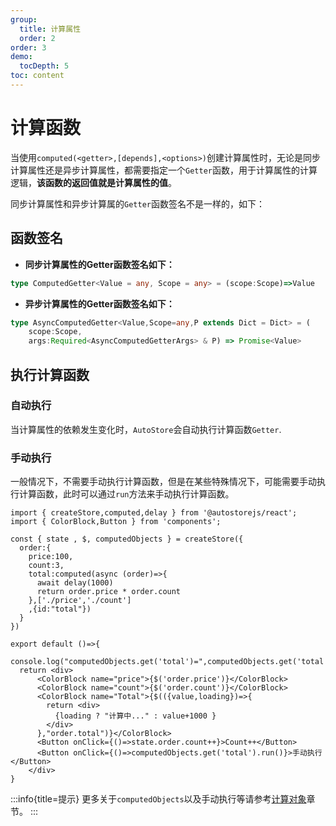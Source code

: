 ```yaml
---
group:
  title: 计算属性
  order: 2
order: 3  
demo:
  tocDepth: 5
toc: content
---
```


# 计算函数
  

当使用`computed(<getter>,[depends],<options>)`创建计算属性时，无论是同步计算属性还是异步计算属性，都需要指定一个`Getter`函数，用于计算属性的计算逻辑，**该函数的返回值就是计算属性的值**。

同步计算属性和异步计算属的`Getter`函数签名不是一样的，如下：

## 函数签名

- **同步计算属性的Getter函数签名如下：**

```ts | pure
type ComputedGetter<Value = any, Scope = any> = (scope:Scope)=>Value
```

- **异步计算属性的Getter函数签名如下：**

```ts | pure
type AsyncComputedGetter<Value,Scope=any,P extends Dict = Dict> = (
    scope:Scope,
    args:Required<AsyncComputedGetterArgs> & P) => Promise<Value>
```

## 执行计算函数

### 自动执行

当计算属性的依赖发生变化时，`AutoStore`会自动执行计算函数`Getter`.

### 手动执行

一般情况下，不需要手动执行计算函数，但是在某些特殊情况下，可能需要手动执行计算函数，此时可以通过`run`方法来手动执行计算函数。

```tsx
import { createStore,computed,delay } from '@autostorejs/react';
import { ColorBlock,Button } from 'components';

const { state , $, computedObjects } = createStore({
  order:{
    price:100,
    count:3,
    total:computed(async (order)=>{
      await delay(1000)
      return order.price * order.count
    },['./price','./count']
    ,{id:"total"})
  }
})

export default ()=>{ 
  console.log("computedObjects.get('total')=",computedObjects.get('total'))
  return <div>
      <ColorBlock name="price">{$('order.price')}</ColorBlock>
      <ColorBlock name="count">{$('order.count')}</ColorBlock>
      <ColorBlock name="Total">{$(({value,loading})=>{
        return <div>
          {loading ? "计算中..." : value+1000 }
        </div>
      },"order.total")}</ColorBlock>
      <Button onClick={()=>state.order.count++}>Count++</Button>
      <Button onClick={()=>computedObjects.get('total').run()}>手动执行</Button>
    </div>
}

```


:::info{title=提示}
更多关于`computedObjects`以及手动执行等请参考[计算对象](/guide/computed-object.md)章节。
:::